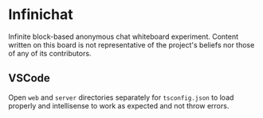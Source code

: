 # Infinichat

Infinite block-based anonymous chat whiteboard experiment. Content written on this
board is not representative of the project's beliefs nor those of any of its
contributors.

## VSCode

Open `web` and `server` directories separately for `tsconfig.json` to load properly
and intellisense to work as expected and not throw errors.